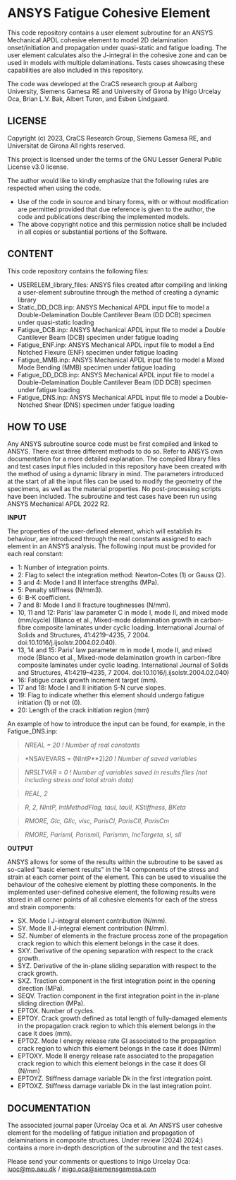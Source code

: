 
# ANSYS Fatigue Cohesive Element
This code repository contains a user element subroutine for an ANSYS Mechanical APDL cohesive element to model 2D delamination onset/initiation and propagation under quasi-static and fatigue loading. The user element calculates also the J-integral in the cohesive zone and can be used in models with multiple delaminations. Tests cases showcasing these capabilities are also included in this repository.

The code was developed at the CraCS research group at Aalborg University, Siemens Gamesa RE and University of Girona by Iñigo Urcelay Oca, Brian L.V. Bak, Albert Turon, and Esben Lindgaard.

LICENSE
---------------
Copyright (c) 2023, CraCS Research Group, Siemens Gamesa RE, and Universitat de Girona 
All rights reserved.

This project is licensed under the terms of the GNU Lesser General Public License v3.0 license.

The author would like to kindly emphasize that the following rules are respected when using the code. 
* Use of the code in source and binary forms, with or without modification are permitted provided that due reference is given to the author, the code and publications describing the implemented models.
* The above copyright notice and this permission notice shall be included in all copies or substantial portions of the Software.

CONTENT
---------------
This code repository contains the following files:
* USERELEM_library_files: ANSYS files created after compiling and linking a user-element subroutine through the method of creating a dynamic library
* Static_DD_DCB.inp: ANSYS Mechanical APDL input file to model a Double-Delamination Double Cantilever Beam (DD DCB) specimen under quasi-static loading
* Fatigue_DCB.inp: ANSYS Mechanical APDL input file to model a Double Cantilever Beam (DCB) specimen under fatigue loading
* Fatigue_ENF.inp: ANSYS Mechanical APDL input file to model a End Notched Flexure (ENF) specimen under fatigue loading
* Fatigue_MMB.inp: ANSYS Mechanical APDL input file to model a Mixed Mode Bending (MMB) specimen under fatigue loading
* Fatigue_DD_DCB.inp: ANSYS Mechanical APDL input file to model a Double-Delamination Double Cantilever Beam (DD DCB) specimen under fatigue loading
* Fatigue_DNS.inp: ANSYS Mechanical APDL input file to model a Double-Notched Shear (DNS) specimen under fatigue loading

HOW TO USE
---------------
Any ANSYS subroutine source code must be first compiled and linked to ANSYS. There exist three different methods to do so. Refer to ANSYS own documentation for a more detailed explanation. The compiled library files and test cases input files included in this repository have been created with the method of using a dynamic library in mind. 
The parameters introduced at the start of all the input files can be used to modify the geometry of the specimens, as well as the material properties. No post-processing scripts have been included.
The subroutine and test cases have been run using ANSYS Mechanical APDL 2022 R2.

**INPUT**

The properties of the user-defined element, which will establish its behaviour, are introduced through the real constants assigned to each element in an ANSYS analysis. The following input must be provided for each real constant:
* 1: Number of integration points.
* 2: Flag to select the integration method: Newton-Cotes (1) or Gauss (2).
* 3 and 4: Mode I and II interface strengths (MPa).
* 5: Penalty stiffness (N/mm3).
* 6: B-K coefficient.
* 7 and 8: Mode I and II fracture toughnesses (N/mm).
* 10, 11 and 12: Paris’ law parameter C in mode I, mode II, and mixed mode (mm/cycle) (Blanco et al., Mixed-mode delamination growth in carbon-fibre composite laminates under cyclic loading. International Journal of Solids and Structures, 41:4219–4235, 7 2004. doi:10.1016/j.ijsolstr.2004.02.040).
* 13, 14 and 15: Paris’ law parameter m in mode I, mode II, and mixed mode (Blanco et al., Mixed-mode delamination growth in carbon-fibre composite laminates under cyclic loading. International Journal of Solids and Structures, 41:4219–4235, 7 2004. doi:10.1016/j.ijsolstr.2004.02.040)
* 16: Fatigue crack growth increment target (mm).
* 17 and 18: Mode I and II initiation S-N curve slopes.
* 19: Flag to indicate whether this element should undergo fatigue initiation (1) or not (0).
* 20: Length of the crack initiation region (mm)

An example of how to introduce the input can be found, for example, in the Fatigue_DNS.inp:

> *NREAL = 20 ! Number of real constants*

> *NSAVEVARS = (NIntP**2)*20 ! Number of saved variables*

> *NRSLTVAR = 0 ! Number of variables saved in results files (not including stress and total strain data)*

> *REAL, 2*

> *R, 2, NIntP, IntMethodFlag, tauI, tauII, KStiffness, BKeta*

> *RMORE, GIc, GIIc, visc, ParisCI, ParisCII, ParisCm*

> *RMORE, ParismI, ParismII, Parismm, IncTargeta, sI, sII*


 
**OUTPUT**

ANSYS allows for some of the results within the subroutine to be saved as so-called "basic element results" in the 14 components of the stress and strain at each corner point of the element. This can be used to visualise the behaviour of the cohesive element by plotting these components. In the implemented user-defined cohesive element, the following results were stored in all corner points of all cohesive elements for each of the stress and strain components:
* SX. Mode I J-integral element contribution (N/mm).
* SY. Mode II J-integral element contribution (N/mm).
* SZ. Number of elements in the fracture process zone of the propagation crack region to which this element belongs in the case it does.
* SXY. Derivative of the opening separation with respect to the crack growth.
* SYZ. Derivative of the in-plane sliding separation with respect to the crack growth.
* SXZ. Traction component in the first integration point in the opening direction (MPa).
* SEQV. Traction component in the first integration point in the in-plane sliding direction (MPa).
* EPTOX. Number of cycles.
* EPTOY. Crack growth defined as total length of fully-damaged elements in the propagation crack region to which this element belongs in the case it does (mm).
* EPTOZ. Mode I energy release rate GI associated to the propagation crack region to which this element belongs in the case it does (N/mm)
* EPTOXY. Mode II energy release rate associated to the propagation crack region to which this element belongs in the case it does GI (N/mm)
* EPTOYZ. Stiffness damage variable Dk in the first integration point.
* EPTOXZ. Stiffness damage variable Dk in the last integration point.

DOCUMENTATION 
---------------
The associated journal paper (Urcelay Oca et al. An ANSYS user cohesive element for the modelling of fatigue initiation and propagation of delaminations in composite structures. Under review (2024) 2024;) contains a more in-depth description of the subroutine and the test cases.

Please send your comments or questions to Inigo Urcelay Oca: iuoc@mp.aau.dk / inigo.oca@siemensgamesa.com 
